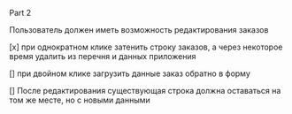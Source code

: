 Part 2

Пользователь должен иметь возможность редактирования заказов

[x] при однократном клике затенить строку заказов, а через некоторое время удалить из перечня и данных приложения

[] при двойном клике загрузить данные заказ обратно в форму

[] После редактирования существующая строка должна оставаться на том же месте, но с новыми данными

